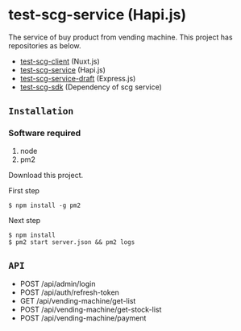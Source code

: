 # test-scg-service (Hapi.js)

The service of buy product from vending machine. This project has repositories as below.

- [test-scg-client](https://github.com/einost/test-scg-client) (Nuxt.js)
- [test-scg-service](https://github.com/einost/test-scg-service) (Hapi.js)
- [test-scg-service-draft](https://github.com/einost/test-scg-service-draft) (Express.js)
- [test-scg-sdk](https://github.com/einost/test-scg-sdk) (Dependency of scg service)

## `Installation`

### Software required

1. node
1. pm2

Download this project.

First step
```
$ npm install -g pm2
```

Next step
```
$ npm install
$ pm2 start server.json && pm2 logs
```

## `API`

- POST /api/admin/login
- POST /api/auth/refresh-token
- GET /api/vending-machine/get-list
- POST /api/vending-machine/get-stock-list
- POST /api/vending-machine/payment